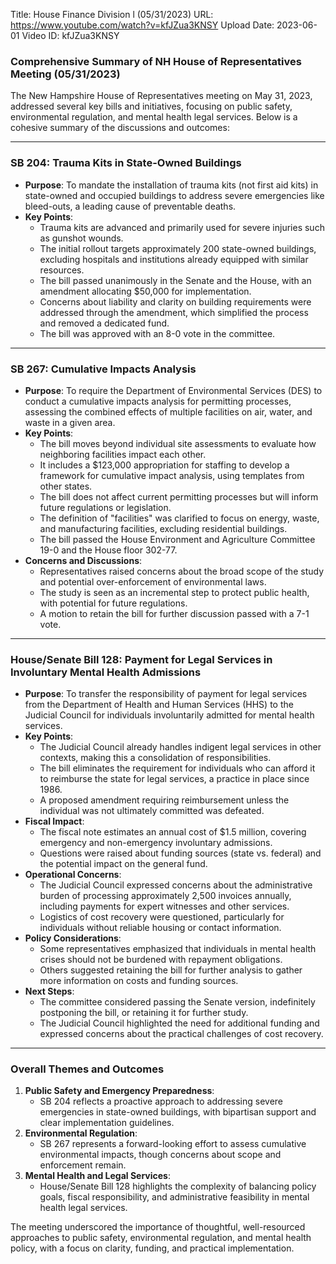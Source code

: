 Title: House Finance Division l (05/31/2023)
URL: https://www.youtube.com/watch?v=kfJZua3KNSY
Upload Date: 2023-06-01
Video ID: kfJZua3KNSY

### Comprehensive Summary of NH House of Representatives Meeting (05/31/2023)

The New Hampshire House of Representatives meeting on May 31, 2023, addressed several key bills and initiatives, focusing on public safety, environmental regulation, and mental health legal services. Below is a cohesive summary of the discussions and outcomes:

---

### **SB 204: Trauma Kits in State-Owned Buildings**
- **Purpose**: To mandate the installation of trauma kits (not first aid kits) in state-owned and occupied buildings to address severe emergencies like bleed-outs, a leading cause of preventable deaths.
- **Key Points**:
  - Trauma kits are advanced and primarily used for severe injuries such as gunshot wounds.
  - The initial rollout targets approximately 200 state-owned buildings, excluding hospitals and institutions already equipped with similar resources.
  - The bill passed unanimously in the Senate and the House, with an amendment allocating $50,000 for implementation.
  - Concerns about liability and clarity on building requirements were addressed through the amendment, which simplified the process and removed a dedicated fund.
  - The bill was approved with an 8-0 vote in the committee.

---

### **SB 267: Cumulative Impacts Analysis**
- **Purpose**: To require the Department of Environmental Services (DES) to conduct a cumulative impacts analysis for permitting processes, assessing the combined effects of multiple facilities on air, water, and waste in a given area.
- **Key Points**:
  - The bill moves beyond individual site assessments to evaluate how neighboring facilities impact each other.
  - It includes a $123,000 appropriation for staffing to develop a framework for cumulative impact analysis, using templates from other states.
  - The bill does not affect current permitting processes but will inform future regulations or legislation.
  - The definition of "facilities" was clarified to focus on energy, waste, and manufacturing facilities, excluding residential buildings.
  - The bill passed the House Environment and Agriculture Committee 19-0 and the House floor 302-77.
- **Concerns and Discussions**:
  - Representatives raised concerns about the broad scope of the study and potential over-enforcement of environmental laws.
  - The study is seen as an incremental step to protect public health, with potential for future regulations.
  - A motion to retain the bill for further discussion passed with a 7-1 vote.

---

### **House/Senate Bill 128: Payment for Legal Services in Involuntary Mental Health Admissions**
- **Purpose**: To transfer the responsibility of payment for legal services from the Department of Health and Human Services (HHS) to the Judicial Council for individuals involuntarily admitted for mental health services.
- **Key Points**:
  - The Judicial Council already handles indigent legal services in other contexts, making this a consolidation of responsibilities.
  - The bill eliminates the requirement for individuals who can afford it to reimburse the state for legal services, a practice in place since 1986.
  - A proposed amendment requiring reimbursement unless the individual was not ultimately committed was defeated.
- **Fiscal Impact**:
  - The fiscal note estimates an annual cost of $1.5 million, covering emergency and non-emergency involuntary admissions.
  - Questions were raised about funding sources (state vs. federal) and the potential impact on the general fund.
- **Operational Concerns**:
  - The Judicial Council expressed concerns about the administrative burden of processing approximately 2,500 invoices annually, including payments for expert witnesses and other services.
  - Logistics of cost recovery were questioned, particularly for individuals without reliable housing or contact information.
- **Policy Considerations**:
  - Some representatives emphasized that individuals in mental health crises should not be burdened with repayment obligations.
  - Others suggested retaining the bill for further analysis to gather more information on costs and funding sources.
- **Next Steps**:
  - The committee considered passing the Senate version, indefinitely postponing the bill, or retaining it for further study.
  - The Judicial Council highlighted the need for additional funding and expressed concerns about the practical challenges of cost recovery.

---

### **Overall Themes and Outcomes**
1. **Public Safety and Emergency Preparedness**:
   - SB 204 reflects a proactive approach to addressing severe emergencies in state-owned buildings, with bipartisan support and clear implementation guidelines.
2. **Environmental Regulation**:
   - SB 267 represents a forward-looking effort to assess cumulative environmental impacts, though concerns about scope and enforcement remain.
3. **Mental Health and Legal Services**:
   - House/Senate Bill 128 highlights the complexity of balancing policy goals, fiscal responsibility, and administrative feasibility in mental health legal services.

The meeting underscored the importance of thoughtful, well-resourced approaches to public safety, environmental regulation, and mental health policy, with a focus on clarity, funding, and practical implementation.